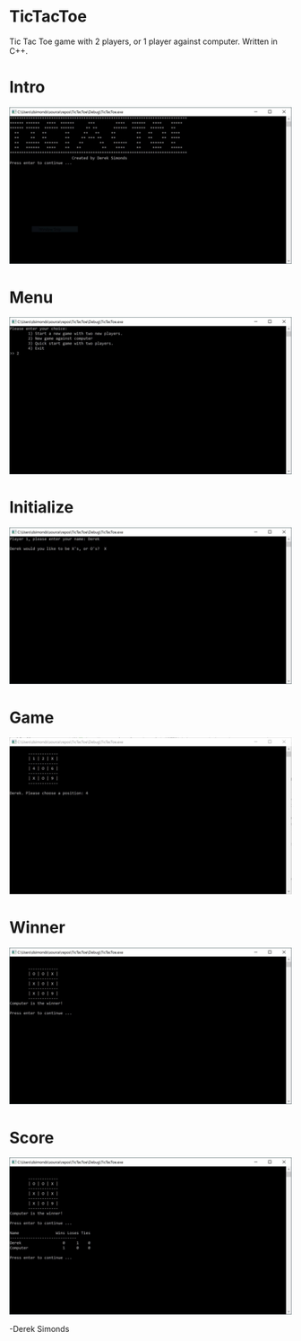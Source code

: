  # TicTacToe
 Tic Tac Toe game with 2 players, or 1 player against computer. Written in C++.
 
 
# Intro
![Tic Tac Toe Intro](./images/ttt01.JPG)
 
# Menu
![Tic Tac Toe Menu](./images/ttt02.JPG)
 
# Initialize
![Tic Tac Toe Initialize](./images/ttt03.JPG)
 
# Game
![Tic Tac Toe Game](./images/ttt04.JPG)
 
# Winner
![Tic Tac Toe Winner](./images/ttt05.JPG)
 
# Score
![Tic Tac Toe Score](./images/ttt06.JPG)
 

-Derek Simonds
